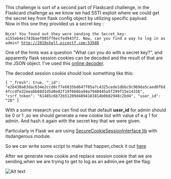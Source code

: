 This challenge is sort of a second part of Flaskcard challenge, in the Flaskcard challenge as we know we had SSTI exploit where we could get the secret key from flask config object by utilizing specific payload.  
Now in this one they provided us a secret key : <br><br>
<quote><code>Nice! You found out they were sending the Secret_key: a155eb4e1743baef085ff6ecfed943f2. Now, can you find a way to log in as admin? http://2018shell.picoctf.com:53588</code></quote>

One of the hints was a question <quote>"What can you do with a secret key?"</quote>, and apparently flask session cookies can be decoded and the result of that are the JSON object. I've used this <a href="https://www.kirsle.net/wizards/flask-session.cgi">online decoder</a>.

The decoded session cookie should look something like this:  

<code>{
    "_fresh": true,
    "_id": "e2b430a83dac634e2ccd8cf7e6835bd647f05a7c4325cede1dbbc9c969da5caed0f6d4fccdfe32eeabb60d1d5d8e82f19f666ba94a7940445a5f299f15e14316",
    "csrf_token": "61485c6b72b51209d4894183814b0b82948c2bd4",
    "user_id": "20"
}</code>

With a some research you can find out that default <b>user_id</b> for admin should be 0 or 1 ,so we should generate a new cookie but with value of e.g 1 for admin. And hash it again with the secret key that we were given.  

Particularly in Flask we are using <a href="https://flask.palletsprojects.com/en/1.1.x/api/#flask.sessions.SecureCookieSessionInterface">SecureCookieSessionInterface lib</a> with itsdangerous module.

So we can write some script to make that happen,check it out <a href="https://github.com/DejanJS/picoCTF-Writeups/blob/master/14.Flaskcards%20Skeleton%20Key/CTF_cookie.py">here</a>

After we generate new cookie and replace session cookie that we are sending,when we are trying to get to log as an admin,we get the flag:  

![Alt text](https://github.com/DejanJS/picoCTF-Writeups/blob/master/14.Flaskcards%20Skeleton%20Key/flag.png)
